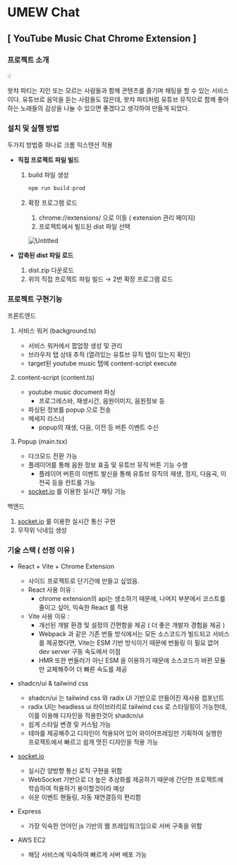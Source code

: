 # UMEW Chat

## [ YouTube Music Chat Chrome Extension ]

### 프로젝트 소개

<aside>
💡

왓챠 파티는 지인 또는 모르는 사람들과 함께 콘텐츠를 즐기며 채팅을 할 수 있는 서비스이다. 
유튜브로 음악을 듣는 사람들도 많은데, 왓챠 파티처럼 유튜브 뮤직으로 함께 좋아하는 노래들의 감상을 나눌 수 있으면 좋겠다고 생각하여 만들게 되었다. 

</aside>

### 설치 및 실행 방법

두가지 방법중 하나로 크롬 익스텐션 적용

- **직접 프로젝트 파일 빌드**
    1. build 파일 생성
        
        ```jsx
        npm run build:prod
        ```
        
    
    1. 확장 프로그램 로드
        1. chrome://extensions/ 으로 이동 ( extension 관리 페이지)
        2. 프로젝트에서 빌드된 dist 파일 선택 
        
        ![Untitled](ReadMe%2036a59deb4a854de1a1467607f7ed7d12/Untitled.png)
        
- **압축된 dist 파일 로드**
    1. dist.zip 다운로드
    2. 위의 직접 프로젝트 파일 빌드 → 2번 확장 프로그램 로드 

### **프로젝트 구현기능**

 프론트엔드

1. 서비스 워커 (background.ts)
    - 서비스 워커에서 팝업창 생성 및 관리
    - 브라우저 탭 상태 추적 (열려있는 유튜브 뮤직 탭이 있는지 확인)
    - target된 youtube music 탭에 content-script execute

1. content-script (content.ts)
    - youtube music document 파싱
        - 프로그레스바, 재생시간, 음원이미지, 음원정보 등
    - 파싱된 정보를 popup 으로 전송
    - 메세지 리스너
        - popup의 재생, 다음, 이전 등 버튼 이벤트 수신

1. Popup (main.tsx)
    - 다크모드 전환 가능
    - 플레이어를 통해 음원 정보 표출 및 유튜브 뮤직 버튼 기능 수행
        - 플레이어 버튼의 이벤트 발신을 통해 유튜브 뮤직의 재생, 정지, 다음곡, 이전곡 등을 컨트롤 가능
    - [socket.io](http://socket.io) 를 이용한 실시간 채팅 기능

백엔드

1. [socket.io](http://socket.io) 를 이용한 실시간 통신 구현
2. 무작위 닉네임 생성

### 기술 스택 ( 선정 이유 )

- React + Vite + Chrome Extension
    - 사이드 프로젝트로 단기간에 만들고 싶었음.
    - React 사용 이유 :
        - chrome extension의 api는 생소하기 때문에, 나머지 부분에서 코스트를 줄이고 싶어, 익숙한 React 를 적용
    - Vite 사용 이유 :
        - 개선된 개발 환경 및 설정의 간편함을 제공 ( 더 좋은 개발자 경험을 제공 )
        - Webpack 과 같은 기존 번들 방식에서는 모든 소스코드가 빌드되고 서비스를 제공했다면, Vite는 ESM 기반 방식이기 때문에 번들링 이 필요 없어 dev server 구동 속도에서 이점
        - HMR 또한 번들러가 아닌 ESM 을 이용하기 때문에 소스코드가 바뀐 모듈만 교체해주어 더 빠른 속도를 제공
    
- shadcn/ui & tailwind css
    - shadcn/ui 는  tailwind css 와 radix UI 기반으로 만들어진 재사용 컴포넌트
    - radix UI는 headless ui 라이브러리로 tailwind css 로 스타일링이 가능한데, 이를 이용해 디자인을 적용한것이 shadcn/ui
    - 쉽게 스타일 변경 및 커스텀 가능
    - 테마를 제공해주고 디자인이 적용되어 있어 와이어프레임만 기획하여 실행한 프로젝트에서 빠르고 쉽게 멋진 디자인을 적용 가능
    
- [socket.io](http://socket.io)
    - 실시간 양방향 통신 로직 구현을 위함
    - WebSocket 기반으로 더 높은 추상화를 제공하기 때문에 간단한 프로젝트에 학습하여 적용하기 용이할것이라 예상
    - 쉬운 이벤트 핸들링, 자동 재연결등의 편리함
    
- Express
    - 가장 익숙한 언어인 js 기반의 웹 프레임워크임으로 서버 구축을 위함

- AWS EC2
    - 해당 서비스에 익숙하여 빠르게 서버 배포 가능
